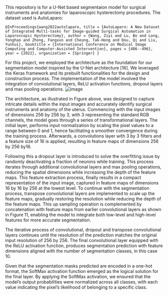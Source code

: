 This repository is for a U-Net based segmentaion model for surgical instruments and anatomies for laparoscopic hysterectomy procedures. 
The dataset used is AutoLaparo:

`
    @InProceedings{wang2022autolaparo,
        title = {AutoLaparo: A New Dataset of Integrated Multi-tasks for Image-guided Surgical Automation in Laparoscopic Hysterectomy},
        author = {Wang, Ziyi and Lu, Bo and Long, Yonghao and Zhong, Fangxun and Cheung, Tak-Hong and Dou, Qi and Liu, Yunhui},
        booktitle = {International Conference on Medical Image Computing and Computer-Assisted Intervention},
        pages = {486--496},
        year = {2022},
        organization = {Springer}
    }
`

For this project, we employed the architecture as the foundation for our segmentation model inspired by the U-Net architecture [16]. We leveraged the Keras framework and its prebuilt functionalities for the design and construction process. The implementation of the model involved the integration of convolutional layers, ReLU activation functions, dropout layers and max pooling operations. 
 ![image](https://github.com/rashad-h/Surgical-Scene-Understanding-Laparoscopic/assets/61196340/12e9a707-314b-4a4b-a2fd-e0a18306496d)


The architecture, as illustrated in Figure above, was designed to capture intricate details within the input images and accurately identify surgical instruments and anatomy of the uterus. Commencing with the input images of dimensions 256 by 256 by 3, with 3 representing the standard RGB channels, the model goes through a series of transformational layers. The initial layer, performs input normalization by scaling the pixel values to a range between 0 and 1, hence facilitating a smoother convergence during the training process. Afterwards, a convolutions layer with 3 by 3 filters and a feature size of 16 is applied, resulting in feature maps of dimensions 256 by 256 by16.

Following this a dropout layer is introduced to solve the overfitting issue by randomly deactivating a fraction of neurons while training. This process iterates through additional convolutional layers and max pooling operations, reducing the spatial dimensions while increasing the depth of the feature maps. This feature extraction process, finally results in a compact representation of the input image, captured in feature maps of dimensions 16 by 16 by 256 at the lowest level.
To continue with the segmentation process, transpose convolutional layers are implemented to scale up the feature maps, gradually restoring the resolution while reducing the depth of the feature maps. This up sampling operation is complemented by concatenation with feature maps from earlier convolutional layers as shown in Figure 11, enabling the model to integrate both low-level and high-level features for more accurate segmentation. 

The iterative process of convolutional, dropout and transpose convolutional layers continues until the resolution of the prediction matches the original input resolution of 256 by 256. The final convolutional layer equipped with the ReLU activation function, produces segmentation prediction with feature dimensions aligned with the number of segmentation classes, in this case 10.

Given that the segmentation masks predicted are encoded in a one-hot format, the SoftMax activation function emerged as the logical solution for the final layer. By applying the SoftMax activation, we ensured that the model’s output probabilities were normalized across all classes, with each value indicating the pixel’s likelihood of belonging to a specific class. 
